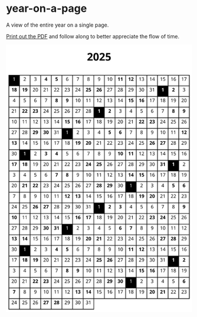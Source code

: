 # year-on-a-page

A view of the entire year on a single page.

[Print out the PDF](renders/pdf/2025-default.pdf) and follow along to better appreciate the flow of time.

<p align="center">
  <a href="renders/pdf/2025-default.pdf"><img src="renders/svg/2025-default.svg" /></a>
</p>
